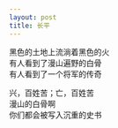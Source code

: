 ```yaml
---
layout: post
title: 长平
---
```


黑色的土地上流淌着黑色的火<br>
有人看到了漫山遍野的白骨<br>
有人看到了一个将军的传奇

兴，百姓苦；亡，百姓苦<br>
漫山的白骨啊<br>
你们都会被写入沉重的史书
